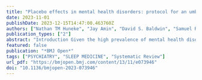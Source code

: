 ```yaml
---
title: "Placebo effects in mental health disorders: protocol for an umbrella review"
date: 2023-11-01
publishDate: 2023-12-15T14:47:00.463760Z
authors: ["Nathan TM Huneke", "Jay Amin", "David S. Baldwin", "Samuel R. Chamberlain", "Christoph U. Correll", "Matthew Garner", "Catherine M. Hill", "Ruihua Hou", "Oliver D. Howes", "Julia MA Sinclair", "Marco Solmi", "Samuele Cortese"]
publication_types: ["2"]
abstract: "Introduction Given the high prevalence of mental health disorders and their significant socioeconomic burden, there is a need to develop improved treatments, and to evaluate them through placebo-controlled trials. However, the magnitude of the placebo response in randomised controlled trials to test medications may be substantial, affecting their interpretation. Therefore, improved understanding of the patient, trial and mental disorder factors that influence placebo responses would inform clinical trial design to better detect active treatment effects. There is a growing literature exploring the placebo response within specific mental health disorders, but no overarching synthesis of this research has been produced to date. We present a protocol for an umbrella review of systematic reviews and/or meta-analyses in which we aim to understand the effect size and potential predictors of placebo response within, and across, mental health disorders. Methods and analysis We will systematically search databases (Medline, PsycINFO, EMBASE+EMBASE Classic, Web of Knowledge) for systematic reviews and/or meta-analyses that report placebo effect size in clinical trials in patients with mental health disorders (initial search date 23 October 2022). Screening of abstracts and full texts will be done in pairs. We will extract data to qualitatively examine how placebo effect size varies across mental health disorders. We also plan to qualitatively summarise predictors of increased placebo response identified either quantitatively (eg, through meta-regression) or qualitatively. Risk of bias will be assessed using the AMSTAR-2 tool. We aim to not only summarise the current literature but also to identify gaps in knowledge and generate further hypotheses. Ethics and dissemination We do not believe there are any specific ethical considerations relevant to this study. We will publish the results in a peer-reviewed journal."
featured: false
publication: "*BMJ Open*"
tags: ["PSYCHIATRY", "SLEEP MEDICINE", "Systematic Review"]
url_pdf: "https://bmjopen.bmj.com/content/13/11/e073946"
doi: "10.1136/bmjopen-2023-073946"
---
```


